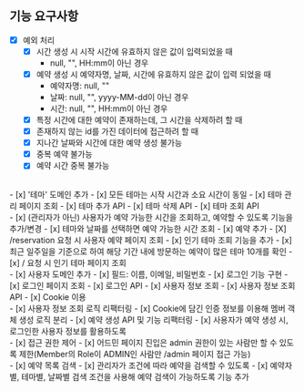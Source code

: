 ## 기능 요구사항
- [x] 예외 처리
  - [x] 시간 생성 시 시작 시간에 유효하지 않은 값이 입력되었을 때
    - null, "", HH:mm이 아닌 경우
  - [x] 예약 생성 시 예약자명, 날짜, 시간에 유효하지 않은 값이 입력 되었을 때
    - 예약자명: null, ""
    - 날짜: null, "", yyyy-MM-dd이 아닌 경우
    - 시간: null, "", HH:mm이 아닌 경우
  - [x] 특정 시간에 대한 예약이 존재하는데, 그 시간을 삭제하려 할 때
  - [x] 존재하지 않는 id를 가진 데이터에 접근하려 할 때
  - [x] 지나간 날짜와 시간에 대한 예약 생성 불가능
  - [x] 중복 예약 불가능
  - [x] 예약 시간 중복 불가능
<br>
- [x] '테마' 도메인 추가
  - [x] 모든 테마는 시작 시간과 소요 시간이 동일
- [x] 테마 관리 페이지 조회
- [x] 테마 추가 API
- [x] 테마 삭제 API
- [x] 테마 조회 API
<br>
- [x] (관리자가 아닌) 사용자가 예약 가능한 시간을 조회하고, 예약할 수 있도록 기능을 추가/변경
  - [x] 테마와 날짜를 선택하면 예약 가능한 시간 조회
  - [x] 예약 추가
  - [X] /reservation 요청 시 사용자 예약 페이지 조회
- [x] 인기 테마 조회 기능을 추가
  - [x] 최근 일주일을 기준으로 하여 해당 기간 내에 방문하는 예약이 많은 테마 10개를 확인
  - [x] / 요청 시 인기 테마 페이지 조회
<br>
- [x] 사용자 도메인 추가
  - [x] 필드: 이름, 이메일, 비밀번호
- [x] 로그인 기능 구현
  - [x] 로그인 페이지 조회
  - [x] 로그인 API
- [x] 사용자 정보 조회
  - [x] 사용자 정보 조회 API
  - [x] Cookie 이용
<br>
- [x] 사용자 정보 조회 로직 리팩터링
  - [x] Cookie에 담긴 인증 정보를 이용해 멤버 객체 생성 로직 분리
- [x] 예약 생성 API 및 기능 리팩터링
  - [x] 사용자가 예약 생성 시, 로그인한 사용자 정보를 활용하도록
<br>
- [x] 접근 권한 제어
  - [x] 어드민 페이지 진입은 admin 권한이 있는 사람만 할 수 있도록 제한(Member의 Role이 ADMIN인 사람만 /admin 페이지 접근 가능)
<br>  
- [x] 예약 목록 검색
  - [x] 관리자가 조건에 따라 예약을 검색할 수 있도록
  - [x] 예약자별, 테마별, 날짜별 검색 조건을 사용해 예약 검색이 가능하도록 기능 추가
